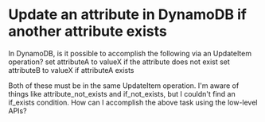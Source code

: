 
# Update an attribute in DynamoDB if another attribute exists

In DynamoDB, is it possible to accomplish the following via an UpdateItem operation?
set attributeA to valueX if the attribute does not exist
set attributeB to valueX if attributeA exists

Both of these must be in the same UpdateItem operation. I'm aware of things like attribute_not_exists and if_not_exists, but I couldn't find an if_exists condition.
How can I accomplish the above task using the low-level APIs?

        